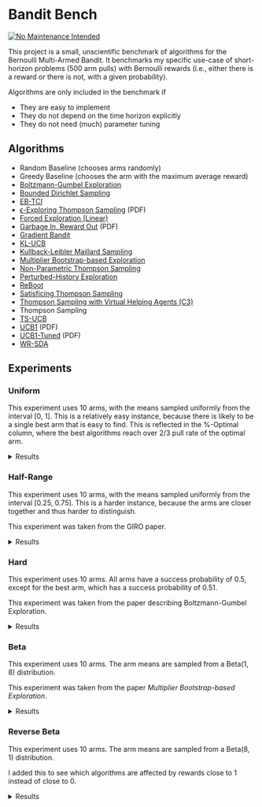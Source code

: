 # Bandit Bench

[![No Maintenance Intended](http://unmaintained.tech/badge.svg)](http://unmaintained.tech/)

This project is a small, unscientific benchmark of algorithms for the Bernoulli
Multi-Armed Bandit. It benchmarks my specific use-case of short-horizon problems
(500 arm pulls) with Bernoulli rewards (i.e., either there is a reward or there
is not, with a given probability).

Algorithms are only included in the benchmark if

- They are easy to implement
- They do not depend on the time horizon explicitly
- They do not need (much) parameter tuning

## Algorithms

- Random Baseline (chooses arms randomly)
- Greedy Baseline (chooses the arm with the maximum average reward)
- [Boltzmann-Gumbel Exploration](https://arxiv.org/abs/1705.10257)
- [Bounded Dirichlet Sampling](https://arxiv.org/abs/2111.09724)
- [EB-TCI](https://arxiv.org/abs/2206.05979)
- [ϵ-Exploring Thompson Sampling](https://proceedings.mlr.press/v202/jin23b/jin23b.pdf) (PDF)
- [Forced Exploration (Linear)](https://arxiv.org/abs/2312.07285)
- [Garbage In, Reward Out](http://proceedings.mlr.press/v97/kveton19a/kveton19a.pdf) (PDF)
- [Gradient Bandit](https://arxiv.org/abs/2402.17235)
- [KL-UCB](https://arxiv.org/abs/1102.2490)
- [Kullback-Leibler Maillard Sampling](https://arxiv.org/abs/2304.14989)
- [Multiplier Bootstrap-based Exploration](https://arxiv.org/abs/2302.01543)
- [Non-Parametric Thompson Sampling](https://proceedings.mlr.press/v117/riou20a.html)
- [Perturbed-History Exploration](https://arxiv.org/abs/1902.10089)
- [ReBoot](https://arxiv.org/abs/2002.08436)
- [Satisficing Thompson Sampling](https://arxiv.org/abs/1704.09028)
- [Thompson Sampling with Virtual Helping Agents (C3)](https://arxiv.org/abs/2209.08197)
- Thompson Sampling
- [TS-UCB](https://arxiv.org/abs/2006.06372)
- [UCB1](https://homes.di.unimi.it/~cesabian/Pubblicazioni/ml-02.pdf) (PDF)
- [UCB1-Tuned](https://homes.di.unimi.it/~cesabian/Pubblicazioni/ml-02.pdf) (PDF)
- [WR-SDA](https://arxiv.org/abs/2010.14323)

## Experiments

### Uniform

This experiment uses 10 arms, with the means sampled uniformly from the interval
[0, 1]. This is a relatively easy instance, because there is likely to be a
single best arm that is easy to find. This is reflected in the %-Optimal column,
where the best algorithms reach over 2/3 pull rate of the optimal arm.

<details>
<summary>Results</summary>

<!-- `> cargo run --release --bin uniform` -->
<!-- BEGIN mdsh -->
| Algorithm                                                   | %-Optimal | Regret (Mean) | Regret (Median Absolute Deviation) |  Time  |
| ----------------------------------------------------------- | --------: | ------------: | ---------------------------------: | :----: |
| TS-UCB (100 samples)                                        |    72.43% |       17.4061 |                             3.2706 | 54.14s |
| TS-UCB (10 samples)                                         |    72.88% |       17.8546 |                             3.5976 | 5.59s  |
| ReBoot (r=0.50)                                             |    70.06% |       18.5486 |                             2.5349 | 0.20s  |
| Greedy                                                      |    67.48% |       19.7483 |                             2.4973 | 0.11s  |
| ReBoot (r=0.90)                                             |    70.43% |       19.8055 |                             2.8706 | 0.22s  |
| TS-UCB (1 samples)                                          |    72.28% |       19.9767 |                             5.3785 | 0.61s  |
| ReBoot (r=1.00)                                             |    70.11% |       20.6116 |                             2.9073 | 0.21s  |
| Thompson Sampling with Virtual Helping Agents (Combiner C3) |    63.36% |       21.1298 |                             6.2710 | 23.29s |
| WR-SDA                                                      |    67.66% |       23.8199 |                             5.0460 | 1.65s  |
| Multiplier Bootstrap-based Exploration                      |    67.82% |       26.0614 |                             3.6393 | 5.75s  |
| ϵ-Exploring Thompson Sampling                               |    64.31% |       27.5471 |                             8.9868 | 0.16s  |
| ReBoot (r=1.50)                                             |    68.13% |       28.8122 |                             3.4493 | 0.21s  |
| Thompson Sampling                                           |    67.00% |       28.9445 |                             7.1632 | 0.62s  |
| Satisficing Thompson Sampling (ϵ=0.005)                     |    66.88% |       29.0225 |                             7.0900 | 0.89s  |
| Satisficing Thompson Sampling (ϵ=0.010)                     |    66.49% |       29.3398 |                             6.9895 | 0.91s  |
| KL-UCB                                                      |    67.56% |       29.6893 |                             7.4957 | 7.29s  |
| UCB1-Tuned                                                  |    62.81% |       31.7769 |                             3.6345 | 0.27s  |
| Non-Parametric Thompson Sampling                            |    64.59% |       33.8504 |                             7.0679 | 4.16s  |
| Bounded Dirichlet Sampling                                  |    64.70% |       34.2376 |                             7.1518 | 2.09s  |
| Satisficing Thompson Sampling (ϵ=0.050)                     |    58.20% |       34.9791 |                             6.9401 | 0.92s  |
| Kullback-Leibler Maillard Sampling                          |    60.53% |       37.5467 |                             8.4138 | 0.50s  |
| Perturbed-History Exploration (a=1.1)                       |    57.78% |       37.8970 |                             5.6488 | 0.75s  |
| Satisficing Thompson Sampling (ϵ=0.100)                     |    44.92% |       44.1840 |                            10.6738 | 0.93s  |
| Garbage In, Reward Out (a=0.10)                             |    57.08% |       44.4496 |                             4.8697 | 0.88s  |
| Garbage In, Reward Out (a=0.33)                             |    51.88% |       51.5502 |                             5.3784 | 1.05s  |
| EB-TCI                                                      |    42.95% |       56.0202 |                            16.1098 | 0.35s  |
| Perturbed-History Exploration (a=2.1)                       |    48.19% |       56.7164 |                             6.0494 | 0.88s  |
| Garbage In, Reward Out (a=1.00)                             |    43.64% |       66.8026 |                             7.0771 | 1.07s  |
| Boltzmann-Gumbel Exploration                                |    44.52% |       69.1820 |                             6.7076 | 0.40s  |
| UCB1                                                        |    34.84% |       87.3965 |                            10.1205 | 0.16s  |
| Gradient Bandit                                             |    30.56% |      111.1047 |                            17.4381 | 0.40s  |
| Gradient Bandit (with baseline)                             |    31.78% |      114.0673 |                            11.6366 | 0.42s  |
| Forced Exploration                                          |    39.67% |      120.7367 |                            16.8185 | 0.08s  |
| Random                                                      |     9.99% |      205.0580 |                            30.3100 | 0.03s  |
<!-- END mdsh -->

</details>

### Half-Range

This experiment uses 10 arms, with the means sampled uniformly from the interval
\[0.25, 0.75\]. This is a harder instance, because the arms are closer together
and thus harder to distinguish.

This experiment was taken from the GIRO paper.

<details>
<summary>Results</summary>

<!-- `> cargo run --release --bin half_range` -->
<!-- BEGIN mdsh -->
| Algorithm                                                   | %-Optimal | Regret (Mean) | Regret (Median Absolute Deviation) |  Time  |
| ----------------------------------------------------------- | --------: | ------------: | ---------------------------------: | :----: |
| Thompson Sampling with Virtual Helping Agents (Combiner C3) |    44.83% |       26.7704 |                             8.7872 | 12.00s |
| TS-UCB (100 samples)                                        |    44.83% |       27.4483 |                             6.6267 | 64.27s |
| ReBoot (r=1.00)                                             |    41.38% |       27.6823 |                             8.0906 | 0.22s  |
| ReBoot (r=0.90)                                             |    40.92% |       27.7184 |                             8.6676 | 0.25s  |
| Greedy                                                      |    39.00% |       28.0151 |                             9.7636 | 0.12s  |
| ReBoot (r=0.50)                                             |    39.59% |       28.0245 |                             9.6378 | 0.23s  |
| TS-UCB (10 samples)                                         |    45.12% |       28.1337 |                             6.0061 | 5.81s  |
| ϵ-Exploring Thompson Sampling                               |    41.08% |       30.8109 |                             9.0357 | 0.16s  |
| Multiplier Bootstrap-based Exploration                      |    42.47% |       30.9818 |                             6.6402 | 6.11s  |
| TS-UCB (1 samples)                                          |    42.42% |       31.6765 |                             6.1443 | 0.65s  |
| ReBoot (r=1.50)                                             |    41.65% |       32.6858 |                             6.1096 | 0.22s  |
| WR-SDA                                                      |    38.17% |       34.3574 |                             7.8687 | 2.61s  |
| UCB1-Tuned                                                  |    39.23% |       36.0362 |                             5.7070 | 0.31s  |
| Thompson Sampling                                           |    35.68% |       40.6934 |                             7.4756 | 0.67s  |
| Satisficing Thompson Sampling (ϵ=0.005)                     |    35.61% |       40.7462 |                             7.4738 | 0.91s  |
| Satisficing Thompson Sampling (ϵ=0.010)                     |    35.54% |       40.8342 |                             7.6058 | 0.91s  |
| Perturbed-History Exploration (a=1.1)                       |    34.15% |       42.4480 |                             7.6337 | 0.99s  |
| KL-UCB                                                      |    35.22% |       42.8549 |                             6.2878 | 8.70s  |
| EB-TCI                                                      |    30.68% |       43.1680 |                             8.8295 | 0.35s  |
| Satisficing Thompson Sampling (ϵ=0.050)                     |    33.15% |       43.2663 |                             8.0491 | 0.94s  |
| Non-Parametric Thompson Sampling                            |    33.66% |       43.8953 |                             7.4578 | 4.60s  |
| Bounded Dirichlet Sampling                                  |    33.37% |       44.9539 |                             7.9732 | 2.53s  |
| Garbage In, Reward Out (a=0.10)                             |    32.82% |       44.9909 |                             7.5012 | 1.05s  |
| Kullback-Leibler Maillard Sampling                          |    30.15% |       48.1212 |                             8.2677 | 0.64s  |
| Satisficing Thompson Sampling (ϵ=0.100)                     |    27.97% |       48.1233 |                            10.0095 | 0.94s  |
| Garbage In, Reward Out (a=0.33)                             |    30.19% |       49.2192 |                             8.0236 | 1.12s  |
| Perturbed-History Exploration (a=2.1)                       |    28.34% |       52.5133 |                             8.3130 | 1.18s  |
| Garbage In, Reward Out (a=1.00)                             |    25.47% |       58.0660 |                             8.8999 | 1.18s  |
| Boltzmann-Gumbel Exploration                                |    25.93% |       58.3994 |                             8.7698 | 0.35s  |
| Forced Exploration                                          |    27.38% |       65.0601 |                             9.4003 | 0.08s  |
| UCB1                                                        |    20.65% |       68.4993 |                            10.1090 | 0.17s  |
| Gradient Bandit                                             |    19.16% |       75.6775 |                            12.1688 | 0.44s  |
| Gradient Bandit (with baseline)                             |    18.70% |       77.4743 |                            10.5750 | 0.46s  |
| Random                                                      |     9.99% |      102.5290 |                            15.1550 | 0.03s  |
<!-- END mdsh -->

</details>

### Hard

This experiment uses 10 arms. All arms have a success probability of 0.5, except
for the best arm, which has a success probability of 0.51.

This experiment was taken from the paper describing Boltzmann-Gumbel Exploration.

<details>
<summary>Results</summary>

<!-- `> cargo run --release --bin hard` -->
<!-- BEGIN mdsh -->
| Algorithm                                                   | %-Optimal | Regret (Mean) | Regret (Median Absolute Deviation) |  Time  |
| ----------------------------------------------------------- | --------: | ------------: | ---------------------------------: | :----: |
| Greedy                                                      |    16.72% |        4.1640 |                             0.1100 | 0.13s  |
| ϵ-Exploring Thompson Sampling                               |    13.51% |        4.3245 |                             0.1100 | 0.21s  |
| ReBoot (r=0.50)                                             |    13.12% |        4.3440 |                             0.1200 | 0.21s  |
| Forced Exploration                                          |    13.03% |        4.3486 |                             0.1900 | 0.12s  |
| ReBoot (r=0.90)                                             |    12.62% |        4.3689 |                             0.1400 | 0.23s  |
| ReBoot (r=1.00)                                             |    12.52% |        4.3739 |                             0.1800 | 0.24s  |
| TS-UCB (100 samples)                                        |    12.05% |        4.3973 |                             0.2500 | 64.59s |
| ReBoot (r=1.50)                                             |    11.55% |        4.4223 |                             0.2400 | 0.23s  |
| EB-TCI                                                      |    11.55% |        4.4225 |                             0.4400 | 0.43s  |
| TS-UCB (10 samples)                                         |    11.55% |        4.4227 |                             0.2400 | 6.97s  |
| Multiplier Bootstrap-based Exploration                      |    11.47% |        4.4263 |                             0.2500 | 6.01s  |
| Thompson Sampling with Virtual Helping Agents (Combiner C3) |    11.45% |        4.4273 |                             0.2600 | 4.61s  |
| WR-SDA                                                      |    11.45% |        4.4275 |                             0.3200 | 1.73s  |
| TS-UCB (1 samples)                                          |    11.21% |        4.4394 |                             0.4300 | 0.81s  |
| Satisficing Thompson Sampling (ϵ=0.010)                     |    11.17% |        4.4414 |                             0.4200 | 0.94s  |
| Satisficing Thompson Sampling (ϵ=0.005)                     |    11.16% |        4.4418 |                             0.4100 | 0.95s  |
| Non-Parametric Thompson Sampling                            |    11.16% |        4.4418 |                             0.4000 | 4.59s  |
| Perturbed-History Exploration (a=1.1)                       |    11.15% |        4.4425 |                             0.4200 | 0.87s  |
| Garbage In, Reward Out (a=0.10)                             |    11.15% |        4.4426 |                             0.4100 | 1.21s  |
| Thompson Sampling                                           |    11.15% |        4.4427 |                             0.4200 | 0.76s  |
| Satisficing Thompson Sampling (ϵ=0.050)                     |    11.07% |        4.4464 |                             0.4000 | 0.98s  |
| Garbage In, Reward Out (a=0.33)                             |    11.05% |        4.4477 |                             0.3800 | 1.34s  |
| KL-UCB                                                      |    11.02% |        4.4490 |                             0.2300 | 8.26s  |
| Kullback-Leibler Maillard Sampling                          |    10.93% |        4.4533 |                             0.3400 | 0.64s  |
| Perturbed-History Exploration (a=2.1)                       |    10.92% |        4.4539 |                             0.3300 | 0.97s  |
| Bounded Dirichlet Sampling                                  |    10.86% |        4.4572 |                             0.2900 | 2.48s  |
| UCB1-Tuned                                                  |    10.76% |        4.4620 |                             0.4400 | 0.26s  |
| Garbage In, Reward Out (a=1.00)                             |    10.69% |        4.4656 |                             0.2600 | 1.35s  |
| Boltzmann-Gumbel Exploration                                |    10.68% |        4.4660 |                             0.2600 | 0.41s  |
| Satisficing Thompson Sampling (ϵ=0.100)                     |    10.68% |        4.4661 |                             0.3100 | 1.00s  |
| UCB1                                                        |    10.24% |        4.4880 |                             0.1600 | 0.17s  |
| Gradient Bandit (with baseline)                             |    10.20% |        4.4899 |                             0.1100 | 0.46s  |
| Gradient Bandit                                             |    10.18% |        4.4908 |                             0.1300 | 0.44s  |
| Random                                                      |     9.98% |        4.5009 |                             0.0500 | 0.03s  |
<!-- END mdsh -->

</details>

### Beta

This experiment uses 10 arms. The arm means are sampled from a Beta(1, 8) distribution.

This experiment was taken from the paper *Multiplier Bootstrap-based Exploration*.

<details>
<summary>Results</summary>

<!-- `> cargo run --release --bin beta` -->
<!-- BEGIN mdsh -->
| Algorithm                                                   | %-Optimal | Regret (Mean) | Regret (Median Absolute Deviation) |  Time  |
| ----------------------------------------------------------- | --------: | ------------: | ---------------------------------: | :----: |
| ReBoot (r=1.00)                                             |    55.02% |       22.9617 |                             5.9654 | 0.21s  |
| ReBoot (r=0.90)                                             |    53.57% |       23.2625 |                             6.6882 | 0.21s  |
| Thompson Sampling with Virtual Helping Agents (Combiner C3) |    56.91% |       23.2902 |                             7.1493 | 18.94s |
| TS-UCB (100 samples)                                        |    56.19% |       25.1924 |                             4.4774 | 67.90s |
| Multiplier Bootstrap-based Exploration                      |    54.92% |       25.7531 |                             5.7460 | 5.85s  |
| TS-UCB (10 samples)                                         |    54.99% |       26.7554 |                             4.4802 | 5.96s  |
| ReBoot (r=1.50)                                             |    54.23% |       27.6475 |                             5.2336 | 0.20s  |
| TS-UCB (1 samples)                                          |    52.72% |       29.8275 |                             5.0292 | 0.66s  |
| ReBoot (r=0.50)                                             |    44.33% |       30.0901 |                            12.0704 | 0.20s  |
| ϵ-Exploring Thompson Sampling                               |    44.70% |       33.6912 |                            12.4300 | 0.17s  |
| UCB1-Tuned                                                  |    48.78% |       34.1720 |                             5.7265 | 0.32s  |
| Garbage In, Reward Out (a=0.10)                             |    46.27% |       36.5880 |                             6.6192 | 0.79s  |
| Satisficing Thompson Sampling (ϵ=0.005)                     |    45.53% |       38.0235 |                             6.6411 | 0.86s  |
| Thompson Sampling                                           |    45.50% |       38.0338 |                             6.6413 | 0.68s  |
| Satisficing Thompson Sampling (ϵ=0.010)                     |    45.41% |       38.1336 |                             6.6271 | 0.92s  |
| KL-UCB                                                      |    45.13% |       38.3085 |                             5.9510 | 7.44s  |
| Non-Parametric Thompson Sampling                            |    44.28% |       39.6896 |                             6.8661 | 4.34s  |
| Greedy                                                      |    37.36% |       39.9645 |                            20.3130 | 0.13s  |
| Bounded Dirichlet Sampling                                  |    44.03% |       40.2371 |                             6.7909 | 2.46s  |
| WR-SDA                                                      |    37.82% |       40.8505 |                            18.3470 | 3.05s  |
| Satisficing Thompson Sampling (ϵ=0.050)                     |    41.92% |       41.3247 |                             7.3104 | 0.95s  |
| Kullback-Leibler Maillard Sampling                          |    41.32% |       41.7427 |                             7.4157 | 0.53s  |
| Perturbed-History Exploration (a=1.1)                       |    41.26% |       43.0633 |                             7.6161 | 0.86s  |
| Garbage In, Reward Out (a=0.33)                             |    38.72% |       46.2679 |                             7.9517 | 0.95s  |
| Satisficing Thompson Sampling (ϵ=0.100)                     |    33.92% |       48.8980 |                             9.5939 | 0.97s  |
| Perturbed-History Exploration (a=2.1)                       |    33.06% |       54.2431 |                             9.6641 | 1.01s  |
| Forced Exploration                                          |    33.93% |       58.8258 |                            16.0080 | 0.09s  |
| EB-TCI                                                      |    24.85% |       58.9761 |                            22.9968 | 0.33s  |
| Garbage In, Reward Out (a=1.00)                             |    29.74% |       58.9955 |                            11.3563 | 1.17s  |
| Boltzmann-Gumbel Exploration                                |    30.21% |       59.0762 |                            11.4529 | 0.35s  |
| UCB1                                                        |    22.44% |       70.4627 |                            16.8609 | 0.20s  |
| Gradient Bandit                                             |    20.43% |       75.0125 |                            17.3070 | 0.41s  |
| Gradient Bandit (with baseline)                             |    20.06% |       75.7085 |                            17.5892 | 0.42s  |
| Random                                                      |     9.99% |       94.2791 |                            25.9206 | 0.04s  |
<!-- END mdsh -->

</details>

### Reverse Beta

This experiment uses 10 arms. The arm means are sampled from a Beta(8, 1) distribution.

I added this to see which algorithms are affected by rewards close to 1 instead of close to 0.

<details>
<summary>Results</summary>

<!-- `> cargo run --release --bin reverse_beta` -->
<!-- BEGIN mdsh -->
| Algorithm                                                   | %-Optimal | Regret (Mean) | Regret (Median Absolute Deviation) |  Time  |
| ----------------------------------------------------------- | --------: | ------------: | ---------------------------------: | :----: |
| TS-UCB (100 samples)                                        |    58.71% |        7.4481 |                             2.1886 | 55.16s |
| TS-UCB (10 samples)                                         |    57.79% |        7.8999 |                             1.9148 | 5.73s  |
| TS-UCB (1 samples)                                          |    57.53% |        8.3487 |                             1.7839 | 0.62s  |
| ReBoot (r=0.50)                                             |    54.48% |        8.7058 |                             1.5673 | 0.20s  |
| Greedy                                                      |    53.46% |        8.8426 |                             1.5877 | 0.12s  |
| WR-SDA                                                      |    52.20% |       10.4022 |                             2.8202 | 0.92s  |
| ReBoot (r=0.90)                                             |    52.83% |       10.6292 |                             1.9695 | 0.22s  |
| ϵ-Exploring Thompson Sampling                               |    44.32% |       11.1621 |                             4.2373 | 0.21s  |
| KL-UCB                                                      |    51.72% |       11.7599 |                             3.6028 | 6.32s  |
| ReBoot (r=1.00)                                             |    50.30% |       12.0744 |                             1.9674 | 0.21s  |
| Thompson Sampling                                           |    48.36% |       12.6305 |                             2.8003 | 0.62s  |
| Thompson Sampling with Virtual Helping Agents (Combiner C3) |    36.88% |       12.6832 |                             4.2582 | 13.42s |
| Satisficing Thompson Sampling (ϵ=0.005)                     |    48.28% |       12.7174 |                             2.8361 | 0.88s  |
| Satisficing Thompson Sampling (ϵ=0.010)                     |    46.43% |       13.2106 |                             2.8578 | 0.92s  |
| Non-Parametric Thompson Sampling                            |    47.42% |       13.7743 |                             4.3390 | 4.36s  |
| Bounded Dirichlet Sampling                                  |    45.50% |       14.7444 |                             4.6974 | 2.34s  |
| Kullback-Leibler Maillard Sampling                          |    43.49% |       15.3254 |                             5.1663 | 0.53s  |
| Multiplier Bootstrap-based Exploration                      |    37.02% |       17.2756 |                             2.6160 | 5.80s  |
| ReBoot (r=1.50)                                             |    39.51% |       17.8701 |                             2.5999 | 0.21s  |
| Satisficing Thompson Sampling (ϵ=0.050)                     |    27.59% |       18.2837 |                             5.3096 | 0.92s  |
| EB-TCI                                                      |    35.83% |       20.0130 |                             5.2114 | 0.43s  |
| UCB1-Tuned                                                  |    25.26% |       23.1257 |                             3.4924 | 0.28s  |
| Satisficing Thompson Sampling (ϵ=0.100)                     |    17.38% |       25.0755 |                             9.0207 | 0.92s  |
| Perturbed-History Exploration (a=1.1)                       |    24.23% |       25.1162 |                             4.2813 | 0.91s  |
| Garbage In, Reward Out (a=0.10)                             |    25.73% |       25.2640 |                             4.0182 | 0.92s  |
| Garbage In, Reward Out (a=0.33)                             |    21.04% |       28.6989 |                             4.8275 | 1.30s  |
| Forced Exploration                                          |    31.25% |       30.1683 |                             5.7161 | 0.12s  |
| Perturbed-History Exploration (a=2.1)                       |    18.80% |       30.7373 |                             5.2197 | 1.02s  |
| Garbage In, Reward Out (a=1.00)                             |    17.31% |       32.8438 |                             5.6154 | 1.52s  |
| Boltzmann-Gumbel Exploration                                |    17.50% |       33.1221 |                             5.5971 | 0.47s  |
| UCB1                                                        |    14.58% |       36.5304 |                             6.3337 | 0.16s  |
| Gradient Bandit                                             |    13.75% |       39.9529 |                             8.1144 | 0.46s  |
| Gradient Bandit (with baseline)                             |    13.20% |       41.3526 |                             7.4311 | 0.43s  |
| Random                                                      |     9.97% |       49.8281 |                             9.9126 | 0.04s  |
<!-- END mdsh -->

</details>
